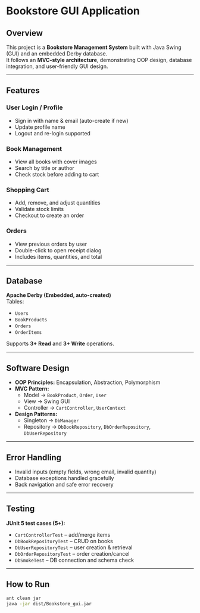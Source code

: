 # Bookstore GUI Application

## Overview
This project is a **Bookstore Management System** built with Java Swing (GUI) and an embedded Derby database.  
It follows an **MVC-style architecture**, demonstrating OOP design, database integration, and user-friendly GUI design.

---

## Features
### User Login / Profile
- Sign in with name & email (auto-create if new)
- Update profile name
- Logout and re-login supported

### Book Management
- View all books with cover images
- Search by title or author
- Check stock before adding to cart

### Shopping Cart
- Add, remove, and adjust quantities
- Validate stock limits
- Checkout to create an order

### Orders
- View previous orders by user
- Double-click to open receipt dialog
- Includes items, quantities, and total

---

## Database
**Apache Derby (Embedded, auto-created)**  
Tables:
- `Users`
- `BookProducts`
- `Orders`
- `OrderItems`

Supports **3+ Read** and **3+ Write** operations.

---

## Software Design
- **OOP Principles:** Encapsulation, Abstraction, Polymorphism  
- **MVC Pattern:**
  - Model → `BookProduct`, `Order`, `User`
  - View → Swing GUI
  - Controller → `CartController`, `UserContext`
- **Design Patterns:**
  - Singleton → `DbManager`
  - Repository → `DbBookRepository`, `DbOrderRepository`, `DbUserRepository`

---

## Error Handling
- Invalid inputs (empty fields, wrong email, invalid quantity)
- Database exceptions handled gracefully
- Back navigation and safe error recovery

---

## Testing
**JUnit 5 test cases (5+):**
- `CartControllerTest` – add/merge items
- `DbBookRepositoryTest` – CRUD on books
- `DbUserRepositoryTest` – user creation & retrieval
- `DbOrderRepositoryTest` – order creation/cancel
- `DbSmokeTest` – DB connection and schema check

---

## How to Run
```bash
ant clean jar
java -jar dist/Bookstore_gui.jar